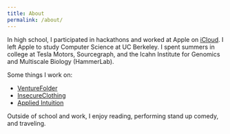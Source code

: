 ```yaml
---
title: About
permalink: /about/
---
```


<p>In high school, I participated in hackathons and worked at Apple on <a href="http://icloud.com">iCloud</a>. I left Apple to study Computer Science at UC Berkeley. I spent summers in college at Tesla Motors, Sourcegraph, and the Icahn Institute for Genomics and Multiscale Biology (HammerLab).</p>

<p>Some things I work on:</p>
<ul>
  <li><a href="http://venturefolder.com">VentureFolder</a></li>
    <li><a href="http://insecureclothing.com">InsecureClothing</a></li>
    <li><a href="http://applied.co">Applied Intuition</a></li>
</ul>


<p>Outside of school and work, I enjoy reading, performing stand up comedy, and traveling.</p>
